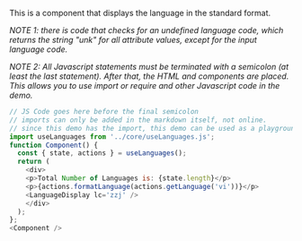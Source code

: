 This is a component that displays the language in the standard format.

*NOTE 1: there is code that checks for an undefined language code, which returns the string "unk" for all attribute values, except for the input language code.*

*NOTE 2: All Javascript statements must be terminated with a semicolon (at least the last statement). After that, the HTML and components are placed. This allows you to use import or require and other Javascript code in the demo.*

```js
// JS Code goes here before the final semicolon
// imports can only be added in the markdown itself, not online.
// since this demo has the import, this demo can be used as a playground
import useLanguages from '../core/useLanguages.js';
function Component() {
  const { state, actions } = useLanguages();
  return (
    <div>
    <p>Total Number of Languages is: {state.length}</p>
    <p>{actions.formatLanguage(actions.getLanguage('vi'))}</p>
    <LanguageDisplay lc='zzj' />
    </div>
  );
};
<Component />
```
